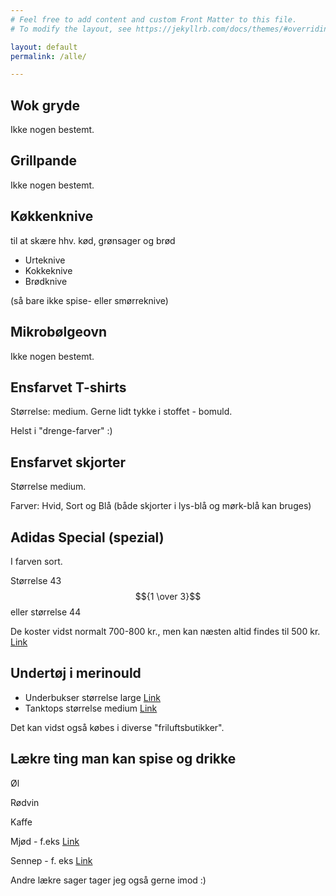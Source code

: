 ```yaml
---
# Feel free to add content and custom Front Matter to this file.
# To modify the layout, see https://jekyllrb.com/docs/themes/#overriding-theme-defaults

layout: default
permalink: /alle/

---
```


## Wok gryde

Ikke nogen bestemt.


## Grillpande

Ikke nogen bestemt.

## Køkkenknive

til at skære hhv. kød, grønsager og brød

 - Urteknive
 - Kokkeknive
 - Brødknive

(så bare ikke spise- eller smørreknive)


## Mikrobølgeovn

Ikke nogen bestemt.

## Ensfarvet T-shirts

Størrelse: medium. Gerne lidt tykke i stoffet - bomuld.

Helst i "drenge-farver" :)


## Ensfarvet skjorter

Størrelse medium.

Farver: Hvid, Sort og Blå (både skjorter i lys-blå og mørk-blå kan bruges)


## Adidas Special (spezial)

I farven sort.

Størrelse 43$${1 \over 3}$$ eller størrelse 44

De koster vidst normalt 700-800 kr., men kan næsten altid findes til 500 kr. <a href="https://www.intersport.dk/produkter/maend/handball-spezial-sort/adidas.551483.black_runw.4045008966794.html?gclid=Cj0KCQjw45_bBRD_ARIsAJ6wUXSEt_tbMvk8pSkbBI0yWTL8IP2hNu8gS_4bPNWISIQ1XtEO0TYZ4j0aAgVfEALw_wcB" target="_blank">Link</a>


## Undertøj i merinould

- Underbukser størrelse large
<a href="https://www.dilling-underwear.dk/Herre/Merino-uldtights-til-herrer-sort.html" target="_blank">Link</a>
- Tanktops størrelse medium <a href="https://www.dilling-underwear.dk/Herre/Undertroeje-af-merino-uld-til-herrer-sort.html" target="_blank">Link</a>

Det kan vidst også købes i diverse "friluftsbutikker".


## Lækre ting man kan spise og drikke

Øl

Rødvin

Kaffe

Mjød - f.eks <a href="https://mjod.dk/collections/frontpage" target="_blank">Link</a>

Sennep - f. eks <a href="https://mjod.dk/collections/sennep" target="_blank">Link</a>

Andre lækre sager tager jeg også gerne imod :)
